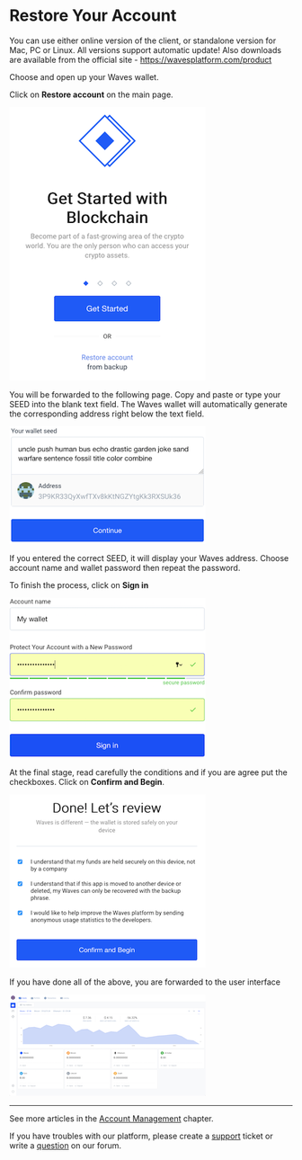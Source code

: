 # Restore Your Account

You can use either online version of the client, or standalone version for Mac, PC or Linux. All versions support automatic update!
Also downloads are available from the official site - https://wavesplatform.com/product

Choose and open up your Waves wallet.

Click on **Restore account** on the main page.

![](/_assets/account_restoring_01.png)

You will be forwarded to the following page.
Copy and paste or type your SEED into the blank text field.
The Waves wallet will automatically generate the corresponding address right below the text field.

![](/_assets/account_restoring_02.png)

If you entered the correct SEED, it will display your Waves address.
Choose account name and wallet password then repeat the password.

To finish the process, click on **Sign in**

![](/_assets/account_restoring_003.png)

At the final stage, read carefully the conditions and if you are agree put the checkboxes.
Click on **Confirm and Begin**.

![](/_assets/account_restoring_04.png)

If you have done all of the above, you are forwarded to the user interface

![](/_assets/account_restoring_05.png)

___

See more articles in the [Account Management](/waves-client/account-management.md) chapter.

If you have troubles with our platform, please create a [support](https://support.wavesplatform.com/) ticket or write a [question](https://forum.wavesplatform.com/) on our forum.
